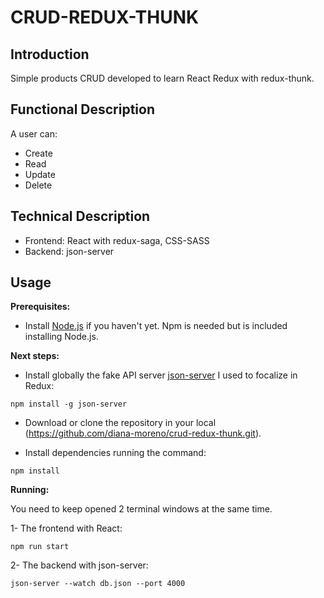 # CRUD-REDUX-THUNK

## Introduction

Simple products CRUD developed to learn React Redux with redux-thunk.

## Functional Description

A user can:
- Create
- Read
- Update
- Delete

## Technical Description

- Frontend: React with redux-saga, CSS-SASS
- Backend: json-server

## Usage

**Prerequisites:**

- Install [Node.js](https://nodejs.org/es/) if you haven't yet. Npm is needed but is included installing Node.js.

**Next steps:**

- Install globally the fake API server [json-server](https://github.com/typicode/json-server) I used to focalize in Redux:
```
npm install -g json-server
```

- Download or clone the repository in your local (https://github.com/diana-moreno/crud-redux-thunk.git).

- Install dependencies running the command:
```
npm install
```

**Running:**

You need to keep opened 2 terminal windows at the same time.

1- The frontend with React:
```
npm run start
```

2- The backend with json-server:
```
json-server --watch db.json --port 4000
```
